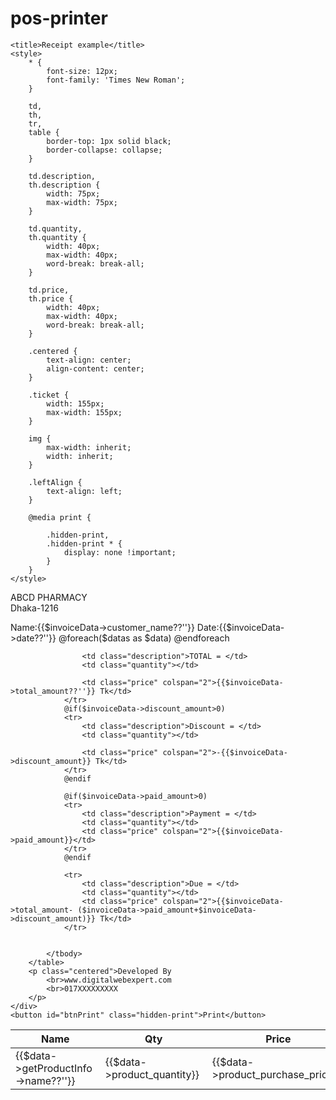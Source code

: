 # pos-printer


<!DOCTYPE html>
<html lang="en">

<head>
    <meta charset="UTF-8">
    <meta name="viewport" content="width=device-width, initial-scale=1.0">
    <meta http-equiv="X-UA-Compatible" content="ie=edge">

    <title>Receipt example</title>
    <style>
        * {
            font-size: 12px;
            font-family: 'Times New Roman';
        }

        td,
        th,
        tr,
        table {
            border-top: 1px solid black;
            border-collapse: collapse;
        }

        td.description,
        th.description {
            width: 75px;
            max-width: 75px;
        }

        td.quantity,
        th.quantity {
            width: 40px;
            max-width: 40px;
            word-break: break-all;
        }

        td.price,
        th.price {
            width: 40px;
            max-width: 40px;
            word-break: break-all;
        }

        .centered {
            text-align: center;
            align-content: center;
        }

        .ticket {
            width: 155px;
            max-width: 155px;
        }

        img {
            max-width: inherit;
            width: inherit;
        }

        .leftAlign {
            text-align: left;
        }

        @media print {

            .hidden-print,
            .hidden-print * {
                display: none !important;
            }
        }
    </style>
</head>

<body>
    <div class="ticket">
        <!-- <img src="./logo.png" alt="Logo"> -->
        <p class="centered">ABCD PHARMACY
            <br>Dhaka-1216
        </p>
        <span>Name:{{$invoiceData->customer_name??''}}</span>
        <span>Date:{{$invoiceData->date??''}}</span>
        <table>
            <thead>
                <tr>
                    <th class="description leftAlign">Name</th>
                    <th class="quantity leftAlign">Qty</th>
                    <th class="price leftAlign">Price</th>
                    <th class="price leftAlign">Total</th>
                </tr>
            </thead>
            <tbody>
                @foreach($datas as $data)
                <tr>
                    <td class="description">{{$data->getProductInfo->name??''}}</td>
                    <td class="quantity">{{$data->product_quantity}}</td>
                    <td class="price">{{$data->product_purchase_price}}</td>
                    <td class="price">{{$data->product_quantity*$data->product_purchase_price}}</td>
                </tr>
                @endforeach
                <tr>

                    <td class="description">TOTAL = </td>
                    <td class="quantity"></td>
                    
                    <td class="price" colspan="2">{{$invoiceData->total_amount??''}} Tk</td>
                </tr>
                @if($invoiceData->discount_amount>0)
                <tr>
                    <td class="description">Discount = </td>
                    <td class="quantity"></td>
                    
                    <td class="price" colspan="2">-{{$invoiceData->discount_amount}} Tk</td>
                </tr>
                @endif

                @if($invoiceData->paid_amount>0)
                <tr>
                    <td class="description">Payment = </td>
                    <td class="quantity"></td>
                    <td class="price" colspan="2">{{$invoiceData->paid_amount}}</td>
                </tr>
                @endif

                <tr>
                    <td class="description">Due = </td>
                    <td class="quantity"></td>
                    <td class="price" colspan="2">{{$invoiceData->total_amount- ($invoiceData->paid_amount+$invoiceData->discount_amount)}} Tk</td>
                </tr>


            </tbody>
        </table>
        <p class="centered">Developed By
            <br>www.digitalwebexpert.com
            <br>017XXXXXXXXX
        </p>
    </div>
    <button id="btnPrint" class="hidden-print">Print</button>
</body>
<script>
    window.onload = function() {
        window.print();
    }
    const $btnPrint = document.querySelector("#btnPrint");
    $btnPrint.addEventListener("click", () => {
        window.print();
    });
</script>

</html>
